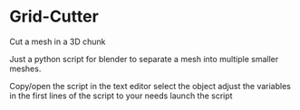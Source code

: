 # Grid-Cutter
Cut a mesh in a 3D chunk

Just a python script for blender to separate a mesh into multiple smaller meshes.

Copy/open the script in the text editor
select the object
adjust the variables in the first lines of the script to your needs
launch the script
